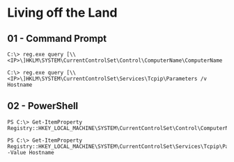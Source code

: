 # Living off the Land

## 01 - Command Prompt

```
C:\> reg.exe query [\\<IP>\]HKLM\SYSTEM\CurrentControlSet\Control\ComputerName\ComputerName

C:\> reg.exe query [\\<IP>\]HKLM\SYSTEM\CurrentControlSet\Services\Tcpip\Parameters /v Hostname
```

## 02 - PowerShell

```
PS C:\> Get-ItemProperty Registry::HKEY_LOCAL_MACHINE\SYSTEM\CurrentControlSet\Control\ComputerName\ComputerName

PS C:\> Get-ItemProperty Registry::HKEY_LOCAL_MACHINE\SYSTEM\CurrentControlSet\Services\Tcpip\Parameters -Value Hostname
```